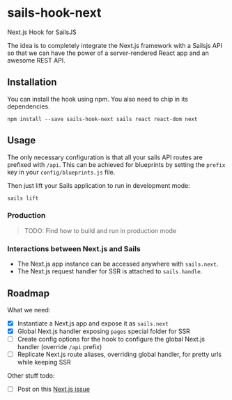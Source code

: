# sails-hook-next

Next.js Hook for SailsJS

The idea is to completely integrate the Next.js framework with a Sailsjs API
so that we can have the power of a server-rendered React app and an awesome REST API.

## Installation

You can install the hook using npm. You also need to chip in its dependencies.

```
npm install --save sails-hook-next sails react react-dom next
```

## Usage

The only necessary configuration is that all your sails API routes are prefixed with `/api`.
This can be achieved for blueprints by setting the `prefix` key in your `config/blueprints.js` file.

Then just lift your Sails application to run in development mode:

```
sails lift
```

### Production

> TODO: Find how to build and run in production mode

### Interactions between Next.js and Sails

* The Next.js app instance can be accessed anywhere with `sails.next`.
* The Next.js request handler for SSR is attached to `sails.handle`.

## Roadmap

What we need:

* [x] Instantiate a Next.js app and expose it as `sails.next`
* [x] Global Next.js handler exposing `pages` special folder for SSR
* [ ] Create config options for the hook to configure the global Next.js handler (override `/api` prefix)
* [ ] Replicate Next.js route aliases, overriding global handler, for pretty urls while keeping SSR

Other stuff todo:

* [ ] Post on this [Next.js issue](https://github.com/zeit/next.js/issues/2394)
